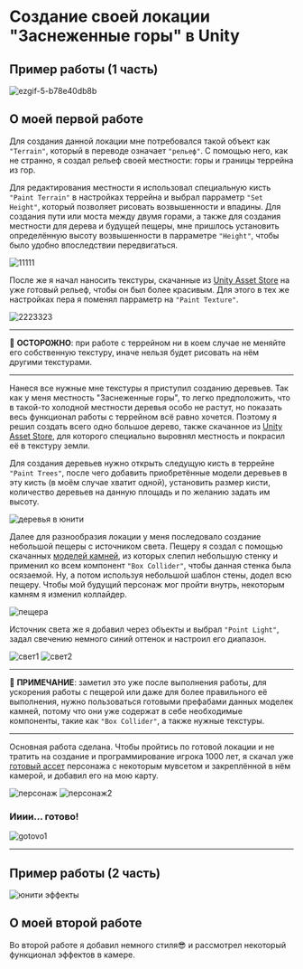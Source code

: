 # Создание своей локации "Заснеженные горы" в Unity
## Пример работы (1 часть)
![ezgif-5-b78e40db8b](https://github.com/Sazukiro/Landscape-Creating-in-Unity/assets/133951840/7190dd0d-a77f-4770-9293-b106f13fc4d2)
## О моей первой работе
Для создания данной локации мне потребовался такой объект как `"Terrain"`, который в переводе означает `"рельеф"`. С помощью него, как не странно, я создал рельеф своей местности: горы и границы террейна из гор.

Для редактирования местности я использовал специальную кисть `"Paint Terrain"` в настройках террейна и выбрал парраметр `"Set Height"`, который позволяет рисовать возвышенности и впадины. Для создания пути или моста между двумя горами, а также для создания местности для дерева и будущей пещеры, мне пришлось установить определённую высоту возвышенности в парраметре `"Height"`, чтобы было удобно впоследствии передвигаться.

![11111](https://github.com/Sazukiro/Landscape-Creating-in-Unity/assets/133951840/fa3fd81e-a41f-4748-a017-d52ab9e5f4da)

После же я начал наносить текстуры, скачанные из [Unity Asset Store](https://assetstore.unity.com/) на уже готовый рельеф, чтобы он был более красивым. Для этого в тех же настройках пера я поменял парраметр на `"Paint Texture"`.

![2223323](https://github.com/Sazukiro/Landscape-Creating-in-Unity/assets/133951840/c50f1e66-e2c6-4056-b9e6-46cde091a37f)

---

:red_circle: **ОСТОРОЖНО**: при работе с террейном ни в коем случае не меняйте его собственную текстуру, иначе нельзя будет рисовать на нём другими текстурами.

---
Нанеся все нужные мне текстуры я приступил созданию деревьев. Так как у меня местность "Заснеженные горы", то легко предположить, что в такой-то холодной местности деревья особо не растут, но показать весь функционал работы с террейном всё равно хочется. Поэтому я решил создать всего одно большое дерево, также скачанное из [Unity Asset Store](https://assetstore.unity.com/), для которого специально выровнял местность и покрасил её в текстуру земли.

Для создания деревьев нужно открыть следущую кисть в террейне `"Paint Trees"`, после чего добавить приобретённые модели деревьев в эту кисть (в моём случае хватит одной), установить размер кисти, количество деревьев на данную площадь и по желанию задать им высоту.

![деревья в юнити](https://github.com/Sazukiro/Landscape-Creating-in-Unity/assets/133951840/311c245f-fd5e-4afe-9bc9-002d1a26ecfe)

Далее для разнообразия локации у меня последовало создание небольшой пещеры с источником света. Пещеру я создал с помощью скачанных [моделей камней](https://assetstore.unity.com/packages/3d/props/exterior/hq-rock-pack-free-83388), из которых слепил небольшую стенку и применил ко всем компонент `"Box Collider"`, чтобы данная стенка была осязаемой. Ну, а потом используя небольшой шаблон стены, додел всю пещеру. Чтобы мой будущий персонаж мог пройти внутрь, некоторым камням я изменил коллайдер.

![пещера](https://github.com/Sazukiro/Landscape-Creating-in-Unity/assets/133951840/50eaf8c7-30a5-459f-8eed-e28c55934b57)

Источник света же я добавил через объекты и выбрал `"Point Light"`, задал свечению немного синий оттенок и настроил его диапазон.

![свет1](https://github.com/Sazukiro/Landscape-Creating-in-Unity/assets/133951840/eaf624f3-8ffe-4ff3-a450-c7a14e1b2e80) ![свет2](https://github.com/Sazukiro/Landscape-Creating-in-Unity/assets/133951840/c0af6f6d-61cb-4511-8ad5-8f3d60dcd291)

---
:large_blue_circle: **ПРИМЕЧАНИЕ**: заметил это уже после выполнения работы, для ускорения работы с пещерой или даже для более правильного её выполнения, нужно пользоваться готовыми префабами данных моделек камней, потому что они уже содержат в себе необходимые компоненты, такие как `"Box Collider"`, а также нужные текстуры.

---
   
   
Основная работа сделана. Чтобы пройтись по готовой локации и не тратить на создание и программирование игрока 1000 лет, я скачал уже [готовый ассет](https://assetstore.unity.com/packages/tools/input-management/mini-first-person-controller-174710) персонажа с некоторым мувсетом и закреплённой в нём камерой, и добавил его на мою карту.

![персонаж](https://github.com/Sazukiro/Landscape-Creating-in-Unity/assets/133951840/4cf9bbf3-d4ee-4a8d-a468-1104906dc864)
![персонаж2](https://github.com/Sazukiro/Landscape-Creating-in-Unity/assets/133951840/0be3d6c8-406e-4743-b549-ecaee157cc39)

### Ииии... готово!

![gotovo1](https://github.com/Sazukiro/Landscape-Creating-in-Unity/assets/133951840/caebca09-5f74-4244-ad66-86f7e3b418e9)
  
  
---
  
## Пример работы (2 часть)

![юнити эффекты](https://github.com/Sazukiro/Landscape-Creating-in-Unity/assets/133951840/ccf46d86-28de-45e4-b5cf-64a5ee1980f4)

## О моей второй работе
Во второй работе я добавил немного стиля:sunglasses: и рассмотрел некоторый функционал эффектов в камере.


